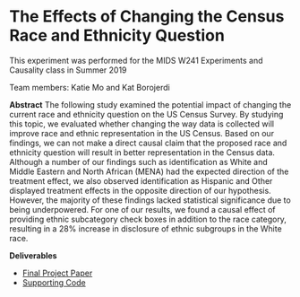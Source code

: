 # The Effects of Changing the Census Race and Ethnicity Question

This experiment was performed for the MIDS W241 Experiments and Causality class in Summer 2019

Team members: Katie Mo and Kat Borojerdi

**Abstract**
The following study examined the potential impact of changing the current race and ethnicity question on the US Census Survey. By studying this topic, we evaluated whether changing the way data is collected will improve race and ethnic representation in the US Census. Based on our findings, we can not make a direct causal claim that the proposed race and ethnicity question will result in better representation in the Census data. Although a number of our findings such as identification as White and Middle Eastern and North African (MENA) had the expected direction of the treatment effect, we also observed identification as Hispanic and Other displayed treatment effects in the opposite direction of our hypothesis. However, the majority of these findings lacked statistical significance due to being underpowered. For one of our results, we found a causal effect of providing ethnic subcategory check boxes in addition to the race category, resulting in a 28% increase in disclosure of ethnic subgroups in the White race.

**Deliverables**

- [Final Project Paper]()
- [Supporting Code]()